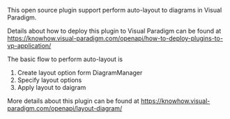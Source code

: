 This open source plugin support perform auto-layout to diagrams in Visual Paradigm.

Details about how to deploy this plugin to Visual Paradigm can be found at https://knowhow.visual-paradigm.com/openapi/how-to-deploy-plugins-to-vp-application/

The basic flow to perform auto-layout is
1. Create layout option form DiagramManager
2. Specify layout options
3. Apply layout to daigram

More details about this plugin can be found at https://knowhow.visual-paradigm.com/openapi/layout-diagram/
